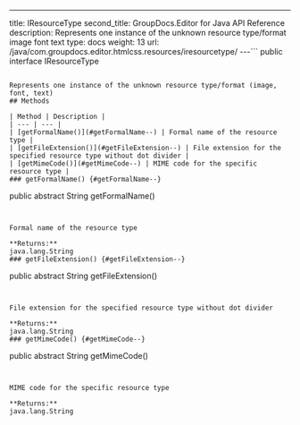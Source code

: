 ---
title: IResourceType
second_title: GroupDocs.Editor for Java API Reference
description: Represents one instance of the unknown resource type/format image font text
type: docs
weight: 13
url: /java/com.groupdocs.editor.htmlcss.resources/iresourcetype/
---```
public interface IResourceType
```

Represents one instance of the unknown resource type/format (image, font, text)
## Methods

| Method | Description |
| --- | --- |
| [getFormalName()](#getFormalName--) | Formal name of the resource type |
| [getFileExtension()](#getFileExtension--) | File extension for the specified resource type without dot divider |
| [getMimeCode()](#getMimeCode--) | MIME code for the specific resource type |
### getFormalName() {#getFormalName--}
```
public abstract String getFormalName()
```


Formal name of the resource type

**Returns:**
java.lang.String
### getFileExtension() {#getFileExtension--}
```
public abstract String getFileExtension()
```


File extension for the specified resource type without dot divider

**Returns:**
java.lang.String
### getMimeCode() {#getMimeCode--}
```
public abstract String getMimeCode()
```


MIME code for the specific resource type

**Returns:**
java.lang.String
